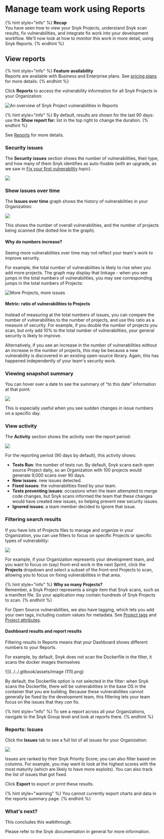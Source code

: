 # Manage team work using Reports

{% hint style="info" %}
**Recap**\
You have seen how to view your Snyk Projects, understand Snyk scan results, fix vulnerabilities, and integrate fix work into your development workflow. We'll now look at how to monitor this work in more detail, using Snyk Reports.
{% endhint %}

## View reports

{% hint style="info" %}
**Feature availability**\
Reports are available with Business and Enterprise plans. See [pricing plans](https://snyk.io/plans/) for more details.
{% endhint %}

Click **Reports** to access the vulnerability information for all Snyk Projects in your Organization:

![An overview of Snyk Project vulnerabilities in Reports](../../.gitbook/assets/reports\_02oct2022.png)

{% hint style="info" %}
By default, results are shown for the last 90 days: use the **Show report for:** list in the top right to change the duration.
{% endhint %}

See [Reports](../../features/snyk-reports/) for more details.

### Security issues

The **Security issues** section shows the number of vulnerabilities, their type, and how many of them Snyk identifies as auto-fixable (with an upgrade, as we saw in [Fix your first vulnerability](fix-your-first-vulnerability.md) topic).

![](<../../.gitbook/assets/image (38).png>)

### Show issues over time

The **Issues over time** graph shows the history of vulnerabilities in your Organization:

![](<../../.gitbook/assets/image (103) (2) (1) (1) (1) (1) (1).png>)

This shows the number of overall vulnerabilities, and the number of projects being scanned (the dotted line in the graph).

#### Why do numbers increase?

Seeing more vulnerabilities over time may not reflect your team's work to improve security.

For example, the total number of vulnerabilities is likely to rise when you add more projects. The graph may display that linkage - when you see jumps in the total numbers of vulnerabilities, you may see corresponding jumps in the total numbers of Projects:

![More Projects, more issues](<../../.gitbook/assets/image (158) (1) (1) (1).png>)

#### Metric: ratio of vulnerabilities to Projects

Instead of measuring at the total numbers of issues, you can compare the number of vulnerabilities to the number of projects, and use this ratio as a measure of security. For example, if you double the number of projects you scan, but only add 10% to the total number of vulnerabilities, your general security is likely to improve.

Alternatively, if you see an increase in the number of vulnerabilities without an increase in the number of projects, this may be because a new vulnerability is discovered in an existing open-source library. Again, this has happened independently of your team's security work.

### Viewing snapshot summary

You can hover over a date to see the summary of “to this date” information at that point:

![](<../../.gitbook/assets/image (320) (1) (1) (1) (1) (1).png>)

This is especially useful when you see sudden changes in issue numbers on a specific day.

### View activity

The **Activity** section shows the activity over the report period:

![](<../../.gitbook/assets/image (261).png>)

For the reporting period (90 days by default), this activity shows:

* **Tests Run**: the number of tests run. By default, Snyk scans each open source Project daily, so an Organization with 100 projects would generate 9,000 scans over 90 days.
* **New issues**: new issues detected.
* **Fixed issues**: the vulnerabilities fixed by your team.
* **Tests preventing issues**: occasions when the team attempted to merge code changes, but Snyk scans informed the team that these changes would have created new issues, so helping prevent new security issues.
* **Ignored issues**: a team member decided to ignore that issue.

### Filtering search results

If you have lots of Projects files to manage and organize in your Organization, you can use filters to focus on specific Projects or specific types of vulnerability:

![](<../../.gitbook/assets/image (71).png>)

For example, if your Organization represents your development team, and you want to focus on (say) front-end work in the next Sprint, click the **Projects** dropdown and select a subset of the front-end Projects to scan, allowing you to focus on fixing vulnerabilities in that area.

{% hint style="info" %}
**Why so many Projects?**\
Remember, a Snyk Project represents a single item that Snyk scans, such as a manifest file. So your application may contain hundreds of Snyk Projects to scan.
{% endhint %}

For Open Source vulnerabilities, we also have tagging, which lets you add your own tags, including custom values for metadata. See [Project tags](../../snyk-web-ui/introduction-to-snyk-projects/project-tags.md) and [Project attributes](../../snyk-web-ui/introduction-to-snyk-projects/project-attributes.md).

#### Dashboard results and report results

Filtering results in Reports means that your Dashboard shows different numbers to your Reports.

For example, by default, Snyk does not scan the Dockerfile in the filter, it scans the docker images themselves

![](../../.gitbook/assets/image (111).png)

By default, the Dockerfile option is not selected in the filter: when Snyk scans the Dockerfile, there will be vulnerabilities in the base OS in the container that you are building. Because these vulnerabilities cannot generally be fixed by the development team, this filtering lets your team focus on the issues that they _can_ fix.

{% hint style="info" %}
To see a report across all your Organizations, navigate to the Snyk Group level and look at reports there.
{% endhint %}

### Reports: Issues

Click the **Issues** tab to see a full list of all issues for your Organization:

![](<../../.gitbook/assets/image (108) (1).png>)

Issues are ranked by their Snyk Priority Score; you can also filter based on columns. For example, you may want to look at the highest scores with the most maturity (which are likely to have more exploits). You can also track the list of issues that got fixed.

Click **Export** to export or print these results.

{% hint style="warning" %}
You cannot currently export charts and data in the reports summary page.
{% endhint %}

### What's next?

This concludes this walkthrough.

Please refer to the Snyk documentation in general for more information.
